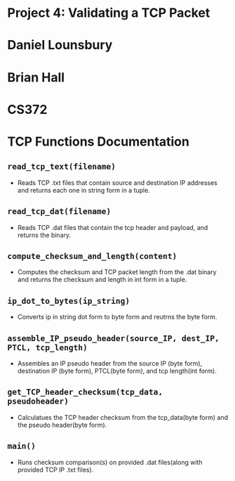 # Project 4: Validating a TCP Packet  
# Daniel Lounsbury
# Brian Hall
# CS372

# TCP Functions Documentation

## `read_tcp_text(filename)`
* Reads TCP .txt files that contain source and destination IP addresses and returns each one in string form in a tuple. 

## `read_tcp_dat(filename)`
* Reads TCP .dat files that contain the tcp header and payload, and returns the binary.

## `compute_checksum_and_length(content)`
* Computes the checksum and TCP packet length from the .dat binary and returns the checksum and length in int form in a tuple.

## `ip_dot_to_bytes(ip_string)`
* Converts ip in string dot form to byte form and reutrns the byte form.

## `assemble_IP_pseudo_header(source_IP, dest_IP, PTCL, tcp_length)`
* Assembles an IP pseudo header from the source IP (byte form), destination IP (byte form), PTCL(byte form), and tcp length(int form).

## `get_TCP_header_checksum(tcp_data, pseudoheader)`
* Calculatues the TCP header checksum from the tcp_data(byte form) and the pseudo header(byte form).

## `main()`
* Runs checksum comparison(s) on provided .dat files(along with provided TCP IP .txt files).